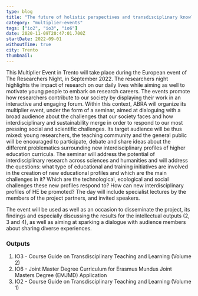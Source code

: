 ```yaml
---
type: blog
title: "The future of holistic perspectives and transdisciplinary knowledge in HE (ME3)"
category: "multiplier-events"
tags: ["io2", "io3", "io6"]
date: 2020-11-09T20:47:01.700Z
startDate: 2022-09-01
withoutTime: true
city: Trento
thumbnail:
---
```


This Multiplier Event in Trento will take place during the European event of The Researchers Night, in September 2022. The researchers night highlights the impact of research on our daily lives while aiming as well to motivate young people to embark on research careers. The events promote how researchers contribute to our society by displaying their work in an interactive and engaging forum. Within this context, ABRA will organize its multiplier event, under the form of a seminar, aimed at dialoguing with a broad audience about the challenges that our society faces and how interdisciplinary and sustainability merge in order to respond to our most pressing social and scientific challenges. Its target audience will be thus mixed: young researchers, the teaching community and the general public will be encouraged to participate, debate and share ideas about the different problematics surrounding new interdisciplinary profiles of higher education curricula.
The seminar will address the potential of interdisciplinary research across sciences and humanities and will address the questions: what type of educational and training initiatives are involved in the creation of new educational profiles and which are the main challenges in it? Which are the technological, ecological and social challenges these new profiles respond to? How can new interdisciplinary profiles of HE be promoted? The day will include specialist lectures by the members of the project partners, and invited speakers.

The event will be used as well as an occasion to disseminate the project, its findings and especially discussing the results for the intellectual outputs (2, 3 and 4), as well as aiming at sparking a dialogue with audience members about sharing diverse experiences.

### Outputs
1. IO3 - Course Guide on Transdisciplinary Teaching and Learning (Volume 2)
2. IO6 - Joint Master Degree Curriculum for Erasmus Mundus Joint Masters Degree (EMJMD) Application
3. IO2 - Course Guide on Transdisciplinary Teaching and Learning (Volume 1)
